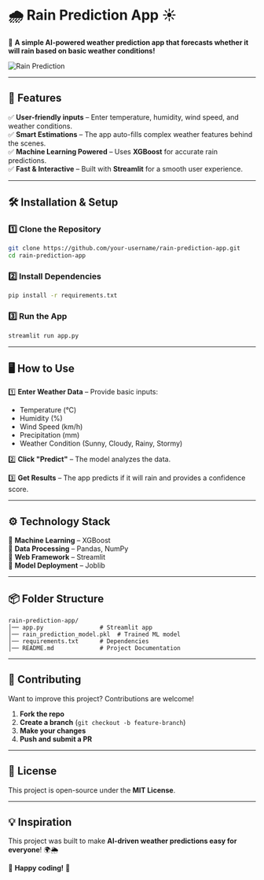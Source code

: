 # 🌧️ Rain Prediction App ☀️  

🚀 **A simple AI-powered weather prediction app that forecasts whether it will rain based on basic weather conditions!**  

![Rain Prediction](https://upload.wikimedia.org/wikipedia/commons/b/b9/Stormclouds.jpg)  

---

## 📌 Features  
✅ **User-friendly inputs** – Enter temperature, humidity, wind speed, and weather conditions.  
✅ **Smart Estimations** – The app auto-fills complex weather features behind the scenes.  
✅ **Machine Learning Powered** – Uses **XGBoost** for accurate rain predictions.  
✅ **Fast & Interactive** – Built with **Streamlit** for a smooth user experience.  

---

## 🛠️ Installation & Setup  

### **1️⃣ Clone the Repository**  
```bash
git clone https://github.com/your-username/rain-prediction-app.git
cd rain-prediction-app
```

### **2️⃣ Install Dependencies**  
```bash
pip install -r requirements.txt
```

### **3️⃣ Run the App**  
```bash
streamlit run app.py
```

---

## 🖥️ How to Use  
1️⃣ **Enter Weather Data** – Provide basic inputs:  
   - Temperature (°C)  
   - Humidity (%)  
   - Wind Speed (km/h)  
   - Precipitation (mm)  
   - Weather Condition (Sunny, Cloudy, Rainy, Stormy)  

2️⃣ **Click "Predict"** – The model analyzes the data.  

3️⃣ **Get Results** – The app predicts if it will rain and provides a confidence score.  

---

## ⚙️ Technology Stack  
🔹 **Machine Learning** – XGBoost  
🔹 **Data Processing** – Pandas, NumPy  
🔹 **Web Framework** – Streamlit  
🔹 **Model Deployment** – Joblib  

---

## 📦 Folder Structure  
```
rain-prediction-app/
│── app.py                # Streamlit app  
│── rain_prediction_model.pkl  # Trained ML model  
│── requirements.txt      # Dependencies  
│── README.md             # Project Documentation  
``` 

---

## 🤝 Contributing  
Want to improve this project? Contributions are welcome!  

1. **Fork the repo**  
2. **Create a branch** (`git checkout -b feature-branch`)  
3. **Make your changes**  
4. **Push and submit a PR**  

---

## 📜 License  
This project is open-source under the **MIT License**.  

---

## 💡 Inspiration  
This project was built to make **AI-driven weather predictions easy for everyone**! 🌍🌦️  

🚀 **Happy coding!** 🚀
